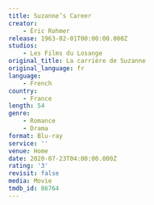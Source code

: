 ```yaml
---
title: Suzanne’s Career
creator:
    - Éric Rohmer
release: 1963-02-01T00:00:00.000Z
studios:
    - Les Films du Losange
original_title: La carrière de Suzanne
original_language: fr
language:
    - French
country:
    - France
length: 54
genre:
    - Romance
    - Drama
format: Blu-ray
service: ''
venue: Home
date: 2020-07-23T04:00:00.000Z
rating: '3'
revisit: false
media: Movie
tmdb_id: 86764
---
```



